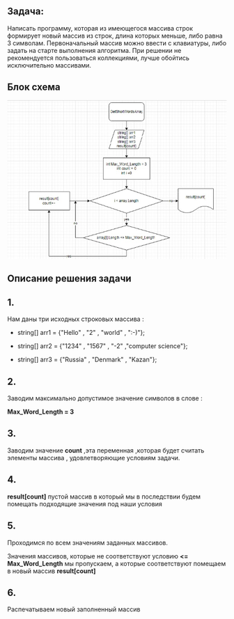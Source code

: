 ## Задача:
 Написать программу, которая из имеющегося массива строк формирует новый массив из строк, длина которых меньше, либо равна 3 символам. Первоначальный массив можно ввести с клавиатуры, либо задать на старте выполнения алгоритма. При решении не рекомендуется пользоваться коллекциями, лучше обойтись исключительно массивами.
 ## Блок схема
 ![фото](scheme.jpg)

 ## Описание решения задачи

 ## 1.
 Нам даны три исходных строковых массива :
* string[] arr1 = {"Hello" , "2" , "world" , ":-)"};

* string[] arr2 = {"1234" , "1567" , "-2" ,"computer science"};
* string[] arr3 = {"Russia" , "Denmark" , "Kazan"};
## 2. 
Заводим максимально допустимое значение символов в слове :

**Max_Word_Length = 3**

## 3.
Заводим значение **count** ,эта переменная ,которая будет считать элементы массива , удовлетворяющие условиям задачи.

## 4.

**result[count]** пустой массив в который мы в последствии будем помещать подходящие значения под наши условия

## 5.
Проходимся по всем значениям заданных массивов.

Значения массивов, которые не соответствуют условию **<= Max_Word_Length** мы пропускаем, а которые соответствуют помещаем в новый массив **result[count]**
 
## 6.
Распечатываем новый заполненный массив
 